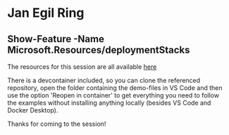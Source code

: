 # Jan Egil Ring

## Show-Feature -Name Microsoft.Resources/deploymentStacks

The resources for this session are all available [here](https://aka.ms/psconfeu2023/deploymentstacks)

There is a devcontainer included, so you can clone the referenced repository, open the folder containing the demo-files in VS Code and then use the option 'Reopen in container' to get everything you need to follow the examples without installing anything locally (besides VS Code and Docker Desktop).

Thanks for coming to the session!
